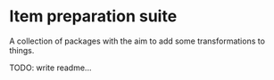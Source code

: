 # Item preparation suite

A collection of packages with the aim to add some transformations to things.

TODO: write readme...